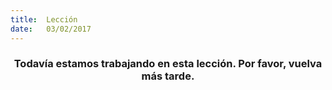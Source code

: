 ```yaml
---
title:  Lección
date:   03/02/2017
---
```


### <center>Todavía estamos trabajando en esta lección. Por favor, vuelva más tarde.</center>